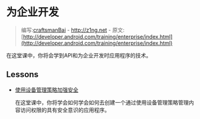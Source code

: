# 为企业开发

> 编写:[craftsmanBai](https://github.com/craftsmanBai) - <http://z1ng.net> - 原文:[http://developer.android.com/training/enterprise/index.html](http://developer.android.com/training/enterprise/index.html)


在这堂课中，你将会学到API和为企业开发时应用程序的技术。

## Lessons

* [使用设备管理策略加强安全](device-management-policy.html)

  在这堂课中，你将学会如何学会如何去创建一个通过使用设备管理策略管理内容访问权限的具有安全意识的应用程序。


